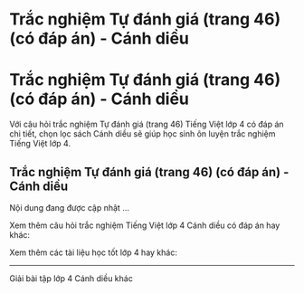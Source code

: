 # Trắc nghiệm Tự đánh giá (trang 46) (có đáp án) - Cánh diều

# Trắc nghiệm Tự đánh giá (trang 46) (có đáp án) - Cánh diều

Với câu hỏi trắc nghiệm Tự đánh giá (trang 46) Tiếng Việt lớp 4 có đáp án chi tiết, chọn lọc sách Cánh diều sẽ giúp học sinh ôn luyện trắc nghiệm Tiếng Việt lớp 4.

## Trắc nghiệm Tự đánh giá (trang 46) (có đáp án) - Cánh diều

Nội dung đang được cập nhật ...

Xem thêm câu hỏi trắc nghiệm Tiếng Việt lớp 4 Cánh diều có đáp án hay khác:

Xem thêm các tài liệu học tốt lớp 4 hay khác:

* * *

Giải bài tập lớp 4 Cánh diều khác
